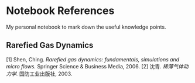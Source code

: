 # Notebook References

My personal notebook to mark down the useful knowledge points.

## Rarefied Gas Dynamics

[1] Shen, Ching. *Rarefied gas dynamics: fundamentals, simulations and micro flows.* Springer Science & Business Media, 2006.
[2] 沈青. *稀薄气体动力学.* 国防工业出版社, 2003.